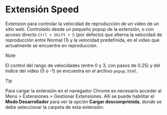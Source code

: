 # Extensión Speed

Extensión para controlar la velocidad de reproducción de un video de un sitio web. Controlado desde un pequeño popup de la extensión, o con acceso directo `Ctrl + Shift + S` (por defecto) que alterna la velocidad de reproducción entre Normal (1) y la velocidad predefinida, en el video que actualmente se encuentre en reproducción.

> [!NOTE]
> El control del rango de velocidades (entre 0 y 3, con pasos de 0.25) y del índice del video (0 o -1) se encuentra en el archivo `popup.html`.

> [!TIP]
> Para cargar la extensión en el navegador Chrome es necesario acceder al Menú > Extensiones > Gestionar Extensiones. Allí se puede habilitar el **Modo Desarrollador** para ver la opción **Cargar descomprimida**, donde se debe seleccionar la carpeta de esta extensión.